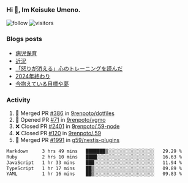 ### Hi 👋, Im Keisuke Umeno.

<!--
**9renpoto/9renpoto** is a ✨ _special_ ✨ repository because its `README.md` (this file) appears on your GitHub profile.

Here are some ideas to get you started:

- 🔭 I’m currently working on ...
- 🌱 I’m currently learning ...
- 👯 I’m looking to collaborate on ...
- 🤔 I’m looking for help with ...
- 💬 Ask me about ...
- 📫 How to reach me: ...
- 😄 Pronouns: ...
- ⚡ Fun fact: ...
-->

![follow](https://img.shields.io/github/followers/9renpoto?label=Follow&style=social)
![visitors](https://komarev.com/ghpvc/?username=9renpoto&label=Profile%20views&color=0e75b6&style=flat)

### Blogs posts

<!-- BLOG-POST-LIST:START -->
- [病児保育](https://9renpoto.win/entry/2025/09/25/childcare_for_sick_children)
- [近況](https://9renpoto.win/entry/2025/04/05/current_status)
- [「怒りが消える」心のトレーニングを読んだ](https://9renpoto.win/entry/2025/02/01/anger-management)
- [2024年終わり](https://9renpoto.win/entry/2024/12/31/2024-end)
- [今抱えている目標や夢](https://9renpoto.win/entry/2024/12/02/objective)
<!-- BLOG-POST-LIST:END -->

### Activity

<!--START_SECTION:activity-->
1. 🎉 Merged PR [#386](https://github.com/9renpoto/dotfiles/pull/386) in [9renpoto/dotfiles](https://github.com/9renpoto/dotfiles)
2. 💪 Opened PR [#71](https://github.com/9renpoto/vgmo/pull/71) in [9renpoto/vgmo](https://github.com/9renpoto/vgmo)
3. ❌ Closed PR [#2401](https://github.com/9renpoto/.59-node/pull/2401) in [9renpoto/.59-node](https://github.com/9renpoto/.59-node)
4. ❌ Closed PR [#120](https://github.com/9renpoto/.59/pull/120) in [9renpoto/.59](https://github.com/9renpoto/.59)
5. 🎉 Merged PR [#1991](https://github.com/g59/nestjs-plugins/pull/1991) in [g59/nestjs-plugins](https://github.com/g59/nestjs-plugins)
<!--END_SECTION:activity-->

<!--START_SECTION:waka-->

```txt
Markdown     3 hrs 49 mins   ███████▒░░░░░░░░░░░░░░░░░   29.29 %
Ruby         2 hrs 10 mins   ████░░░░░░░░░░░░░░░░░░░░░   16.63 %
JavaScript   1 hr 33 mins    ███░░░░░░░░░░░░░░░░░░░░░░   11.94 %
TypeScript   1 hr 17 mins    ██▒░░░░░░░░░░░░░░░░░░░░░░   09.89 %
YAML         1 hr 16 mins    ██▒░░░░░░░░░░░░░░░░░░░░░░   09.83 %
```

<!--END_SECTION:waka-->
